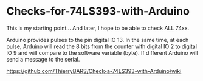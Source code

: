# Checks-for-74LS393-with-Arduino
This is my starting point... And later, I hope to be able to check ALL 74xx.



Arduino provides pulses to the pin digital IO 13.
In the same time, at each pulse, Arduino will read the 8 bits from the counter with digital IO 2 to digital IO 9 and will compare to the software variable (byte).
If different Arduino will send a message to the serial.

https://github.com/ThierryBARS/Check-a-74LS393-with-Arduino/wiki
